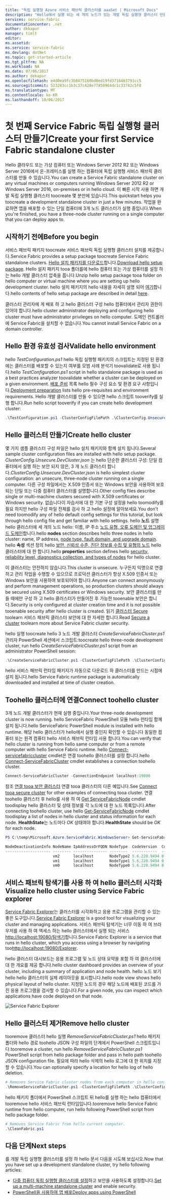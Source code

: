 ```yaml
---
title: "독립 실행형 Azure 서비스 패브릭 클러스터를 aaaSet | Microsoft Docs"
description: "Hello에서 실행 되는 세 개의 노드가 있는 개발 독립 실행형 클러스터 만들기 같은 컴퓨터. 이 설치를 완료 한 후 준비 toocreate 다중 컴퓨터 클러스터 됩니다."
services: service-fabric
documentationcenter: .net
author: dkkapur
manager: timlt
editor: 
ms.assetid: 
ms.service: service-fabric
ms.devlang: dotNet
ms.topic: get-started-article
ms.tgt_pltfrm: NA
ms.workload: NA
ms.date: 07/06/2017
ms.author: dekapur
ms.openlocfilehash: e4d0ea9fc3b8475160bd8ed19fd3716463791cc5
ms.sourcegitcommit: 523283cc1b3c37c428e77850964dc1c33742c5f0
ms.translationtype: MT
ms.contentlocale: ko-KR
ms.lasthandoff: 10/06/2017
---
```

# <a name="create-your-first-service-fabric-standalone-cluster"></a><span data-ttu-id="256fa-104">첫 번째 Service Fabric 독립 실행형 클러스터 만들기</span><span class="sxs-lookup"><span data-stu-id="256fa-104">Create your first Service Fabric standalone cluster</span></span>
<span data-ttu-id="256fa-105">Hello 클라우드 또는 가상 컴퓨터 또는 Windows Server 2012 R2 또는 Windows Server 2016에서 온-프레미스를 실행 하는 컴퓨터에 독립 실행형 서비스 패브릭 클러스터를 만들 수 있습니다.</span><span class="sxs-lookup"><span data-stu-id="256fa-105">You can create a Service Fabric standalone cluster on any virtual machines or computers running Windows Server 2012 R2 or Windows Server 2016, on-premises or in hello cloud.</span></span> <span data-ttu-id="256fa-106">이 빠른 시작 사용 하면 개발 독립 실행형 클러스터 toocreate 몇 분만에 있습니다.</span><span class="sxs-lookup"><span data-stu-id="256fa-106">This quickstart helps you toocreate a development standalone cluster in just a few minutes.</span></span>  <span data-ttu-id="256fa-107">작업을 완료하면 앱을 배포할 수 있는 단일 컴퓨터에 3개 노드 클러스터가 실행 중입니다.</span><span class="sxs-lookup"><span data-stu-id="256fa-107">When you're finished, you have a three-node cluster running on a single computer that you can deploy apps to.</span></span>

## <a name="before-you-begin"></a><span data-ttu-id="256fa-108">시작하기 전에</span><span class="sxs-lookup"><span data-stu-id="256fa-108">Before you begin</span></span>
<span data-ttu-id="256fa-109">서비스 패브릭 패키지 toocreate 서비스 패브릭 독립 실행형 클러스터 설치를 제공합니다.</span><span class="sxs-lookup"><span data-stu-id="256fa-109">Service Fabric provides a setup package toocreate Service Fabric standalone clusters.</span></span>  <span data-ttu-id="256fa-110">[Hello 설치 패키지를 다운로드](http://go.microsoft.com/fwlink/?LinkId=730690)합니다.</span><span class="sxs-lookup"><span data-stu-id="256fa-110">[Download hello setup package](http://go.microsoft.com/fwlink/?LinkId=730690).</span></span>  <span data-ttu-id="256fa-111">Hello 설치 패키지 tooa 폴더를에 hello 컴퓨터 또는 가상 컴퓨터를 설정 하는 hello 개발 클러스터 압축을 풉니다.</span><span class="sxs-lookup"><span data-stu-id="256fa-111">Unzip hello setup package tooa folder on hello computer or virtual machine where you are setting up hello development cluster.</span></span>  <span data-ttu-id="256fa-112">hello 설치 패키지의 hello 내용을 자세히 설명 되어 [여기](service-fabric-cluster-standalone-package-contents.md)합니다.</span><span class="sxs-lookup"><span data-stu-id="256fa-112">hello contents of hello setup package are described in detail [here](service-fabric-cluster-standalone-package-contents.md).</span></span>

<span data-ttu-id="256fa-113">클러스터 관리자에 게 배포 하 고 hello 클러스터 구성 hello 컴퓨터에서 관리자 권한이 있어야 합니다.</span><span class="sxs-lookup"><span data-stu-id="256fa-113">hello cluster administrator deploying and configuring hello cluster must have administrator privileges on hello computer.</span></span> <span data-ttu-id="256fa-114">도메인 컨트롤러에 Service Fabric을 설치할 수 없습니다.</span><span class="sxs-lookup"><span data-stu-id="256fa-114">You cannot install Service Fabric on a domain controller.</span></span>

## <a name="validate-hello-environment"></a><span data-ttu-id="256fa-115">Hello 환경 유효성 검사</span><span class="sxs-lookup"><span data-stu-id="256fa-115">Validate hello environment</span></span>
<span data-ttu-id="256fa-116">hello *TestConfiguration.ps1* hello 독립 실행형 패키지의 스크립트는 지정된 된 환경에는 클러스터를 배포할 수 있는지 여부를 모범 사례 분석기 toovalidate로 사용 됩니다.</span><span class="sxs-lookup"><span data-stu-id="256fa-116">hello *TestConfiguration.ps1* script in hello standalone package is used as a best practices analyzer toovalidate whether a cluster can be deployed on a given environment.</span></span> <span data-ttu-id="256fa-117">[배포 준비](service-fabric-cluster-standalone-deployment-preparation.md) 목록 hello 필수 구성 요소 및 환경 요구 사항입니다.</span><span class="sxs-lookup"><span data-stu-id="256fa-117">[Deployment preparation](service-fabric-cluster-standalone-deployment-preparation.md) lists hello pre-requisites and environment requirements.</span></span> <span data-ttu-id="256fa-118">Hello 개발 클러스터를 만들 수 있으면 hello 스크립트 tooverify를 실행 합니다.</span><span class="sxs-lookup"><span data-stu-id="256fa-118">Run hello script tooverify if you can create hello development cluster:</span></span>

```powershell
.\TestConfiguration.ps1 -ClusterConfigFilePath .\ClusterConfig.Unsecure.DevCluster.json
```
## <a name="create-hello-cluster"></a><span data-ttu-id="256fa-119">Hello 클러스터 만들기</span><span class="sxs-lookup"><span data-stu-id="256fa-119">Create hello cluster</span></span>
<span data-ttu-id="256fa-120">몇 가지 샘플 클러스터 구성 파일은 hello 설치 패키지와 함께 설치 됩니다.</span><span class="sxs-lookup"><span data-stu-id="256fa-120">Several sample cluster configuration files are installed with hello setup package.</span></span> <span data-ttu-id="256fa-121">*ClusterConfig.Unsecure.DevCluster.json* 는 hello 단순한 클러스터 구성: 단일 컴퓨터에서 실행 하는 보안 되지 않은, 3 개 노드 클러스터 합니다.</span><span class="sxs-lookup"><span data-stu-id="256fa-121">*ClusterConfig.Unsecure.DevCluster.json* is hello simplest cluster configuration: an unsecure, three-node cluster running on a single computer.</span></span>  <span data-ttu-id="256fa-122">다른 구성 파일에서는 X.509 인증서 또는 Windows 보안을 사용하여 보호되는 단일 또는 다중 컴퓨터 클러스터를 설명합니다.</span><span class="sxs-lookup"><span data-stu-id="256fa-122">Other config files describe single or multi-machine clusters secured with X.509 certificates or Windows security.</span></span>  <span data-ttu-id="256fa-123">없습니다이 자습서에 대 한 기본 구성 설정을 hello toomodify를 필요 하지만 hello 구성 파일 전체를 검사 하 고 hello 설정에 알아보세요.</span><span class="sxs-lookup"><span data-stu-id="256fa-123">You don't need toomodify any of hello default config settings for this tutorial, but look through hello config file and get familiar with hello settings.</span></span>  <span data-ttu-id="256fa-124">hello **노드** 설명 hello 클러스터에 세 개의 노드 hello: 이름, IP 주소 [노드 유형, 오류 도메인 및 업그레이드 도메인](service-fabric-cluster-manifest.md#nodes-on-the-cluster)합니다.</span><span class="sxs-lookup"><span data-stu-id="256fa-124">hello **nodes** section describes hello three nodes in hello cluster: name, IP address, [node type, fault domain, and upgrade domain](service-fabric-cluster-manifest.md#nodes-on-the-cluster).</span></span>  <span data-ttu-id="256fa-125">hello **속성** 섹션 정의 hello [보안, 신뢰성 수준, 진단 정보를 수집 및 유형의 노드](service-fabric-cluster-manifest.md#cluster-properties) hello 클러스터에 대 한 합니다.</span><span class="sxs-lookup"><span data-stu-id="256fa-125">hello **properties** section defines hello [security, reliability level, diagnostics collection, and types of nodes](service-fabric-cluster-manifest.md#cluster-properties) for hello cluster.</span></span>

<span data-ttu-id="256fa-126">이 클러스터는 안전하지 않습니다.</span><span class="sxs-lookup"><span data-stu-id="256fa-126">This cluster is unsecure.</span></span>  <span data-ttu-id="256fa-127">누구든지 익명으로 연결하고 관리 작업을 수행할 수 있으므로 프로덕션 클러스터가 항상 X.509 인증서 또는 Windows 보안을 사용하여 보호되어야 합니다.</span><span class="sxs-lookup"><span data-stu-id="256fa-127">Anyone can connect anonymously and perform management operations, so production clusters should always be secured using X.509 certificates or Windows security.</span></span>  <span data-ttu-id="256fa-128">보안 클러스터를 만들 때에만 구성 하 고 hello 클러스터가 만들어진 후 가능한 tooenable 보안은 합니다.</span><span class="sxs-lookup"><span data-stu-id="256fa-128">Security is only configured at cluster creation time and it is not possible tooenable security after hello cluster is created.</span></span>  <span data-ttu-id="256fa-129">읽기 [클러스터 Secure](service-fabric-cluster-security.md) toolearn 서비스 패브릭 클러스터 보안에 대 한 자세한 합니다.</span><span class="sxs-lookup"><span data-stu-id="256fa-129">Read [Secure a cluster](service-fabric-cluster-security.md) toolearn more about Service Fabric cluster security.</span></span>  

<span data-ttu-id="256fa-130">hello 실행 toocreate hello 3 노드 개발 클러스터 *CreateServiceFabricCluster.ps1* 관리자 PowerShell 세션에서 스크립트:</span><span class="sxs-lookup"><span data-stu-id="256fa-130">toocreate hello three-node development cluster, run hello *CreateServiceFabricCluster.ps1* script from an administrator PowerShell session:</span></span>

```powershell
.\CreateServiceFabricCluster.ps1 -ClusterConfigFilePath .\ClusterConfig.Unsecure.DevCluster.json -AcceptEULA
```

<span data-ttu-id="256fa-131">hello 서비스 패브릭 런타임 패키지가 자동으로 다운로드 하 클러스터를 만드는 시점에 설치 됩니다.</span><span class="sxs-lookup"><span data-stu-id="256fa-131">hello Service Fabric runtime package is automatically downloaded and installed at time of cluster creation.</span></span>

## <a name="connect-toohello-cluster"></a><span data-ttu-id="256fa-132">Toohello 클러스터에 연결</span><span class="sxs-lookup"><span data-stu-id="256fa-132">Connect toohello cluster</span></span>
<span data-ttu-id="256fa-133">3개 노드 개발 클러스터가 현재 실행 중입니다.</span><span class="sxs-lookup"><span data-stu-id="256fa-133">Your three-node development cluster is now running.</span></span> <span data-ttu-id="256fa-134">hello ServiceFabric PowerShell 모듈 hello 런타임 함께 설치 됩니다.</span><span class="sxs-lookup"><span data-stu-id="256fa-134">hello ServiceFabric PowerShell module is installed with hello runtime.</span></span>  <span data-ttu-id="256fa-135">해당 hello 클러스터가 hello에서 실행 중인지 확인할 수 있습니다 동일한 컴퓨터 또는 원격 컴퓨터 hello 서비스 패브릭 런타임 사용 합니다.</span><span class="sxs-lookup"><span data-stu-id="256fa-135">You can verify that hello cluster is running from hello same computer or from a remote computer with hello Service Fabric runtime.</span></span>  <span data-ttu-id="256fa-136">hello [Connect-servicefabriccluster](/powershell/module/servicefabric/connect-servicefabriccluster?view=azureservicefabricps) cmdlet은 연결 toohello 클러스터를 설정 합니다.</span><span class="sxs-lookup"><span data-stu-id="256fa-136">hello [Connect-ServiceFabricCluster](/powershell/module/servicefabric/connect-servicefabriccluster?view=azureservicefabricps) cmdlet establishes a connection toohello cluster.</span></span>   

```powershell
Connect-ServiceFabricCluster -ConnectionEndpoint localhost:19000
```
<span data-ttu-id="256fa-137">참조 [연결 tooa 보안 클러스터](service-fabric-connect-to-secure-cluster.md) 연결 tooa 클러스터의 다른 예입니다.</span><span class="sxs-lookup"><span data-stu-id="256fa-137">See [Connect tooa secure cluster](service-fabric-connect-to-secure-cluster.md) for other examples of connecting tooa cluster.</span></span> <span data-ttu-id="256fa-138">연결 toohello 클러스터 후 hello를 사용 하 여 [Get ServiceFabricNode](/powershell/module/servicefabric/get-servicefabricnode?view=azureservicefabricps) cmdlet toodisplay hello 클러스터 및 상태 정보를 각 노드에 대 한 노드 목록입니다.</span><span class="sxs-lookup"><span data-stu-id="256fa-138">After connecting toohello cluster, use hello [Get-ServiceFabricNode](/powershell/module/servicefabric/get-servicefabricnode?view=azureservicefabricps) cmdlet toodisplay a list of nodes in hello cluster and status information for each node.</span></span> <span data-ttu-id="256fa-139">**HealthState**는 노드마다 *OK* 상태여야 합니다.</span><span class="sxs-lookup"><span data-stu-id="256fa-139">**HealthState** should be *OK* for each node.</span></span>

```powershell
PS C:\temp\Microsoft.Azure.ServiceFabric.WindowsServer> Get-ServiceFabricNode |Format-Table

NodeDeactivationInfo NodeName IpAddressOrFQDN NodeType  CodeVersion  ConfigVersion NodeStatus NodeUpTime NodeDownTime HealthState
-------------------- -------- --------------- --------  -----------  ------------- ---------- ---------- ------------ -----------
                     vm2      localhost       NodeType2 5.6.220.9494 0                     Up 00:03:38   00:00:00              OK
                     vm1      localhost       NodeType1 5.6.220.9494 0                     Up 00:03:38   00:00:00              OK
                     vm0      localhost       NodeType0 5.6.220.9494 0                     Up 00:02:43   00:00:00              OK
```

## <a name="visualize-hello-cluster-using-service-fabric-explorer"></a><span data-ttu-id="256fa-140">서비스 패브릭 탐색기를 사용 하 여 hello 클러스터 시각화</span><span class="sxs-lookup"><span data-stu-id="256fa-140">Visualize hello cluster using Service Fabric explorer</span></span>
<span data-ttu-id="256fa-141">[Service Fabric Explorer](service-fabric-visualizing-your-cluster.md)는 클러스터를 시각화하고 응용 프로그램을 관리할 수 있는 좋은 도구입니다.</span><span class="sxs-lookup"><span data-stu-id="256fa-141">[Service Fabric Explorer](service-fabric-visualizing-your-cluster.md) is a good tool for visualizing your cluster and managing applications.</span></span>  <span data-ttu-id="256fa-142">서비스 패브릭 탐색기는 너무 이동 하 여 브라우저를 사용 하 여 액세스 하는 hello 클러스터에서 실행 되는 서비스[http://localhost:19080/탐색기](http://localhost:19080/Explorer)합니다.</span><span class="sxs-lookup"><span data-stu-id="256fa-142">Service Fabric Explorer is a service that runs in hello cluster, which you access using a browser by navigating too[http://localhost:19080/Explorer](http://localhost:19080/Explorer).</span></span> 

<span data-ttu-id="256fa-143">hello 클러스터 대시보드는 응용 프로그램 및 노드 상태 요약을 포함 하 여 클러스터에 대 한 개요를 제공 합니다.</span><span class="sxs-lookup"><span data-stu-id="256fa-143">hello cluster dashboard provides an overview of your cluster, including a summary of application and node health.</span></span> <span data-ttu-id="256fa-144">hello 노드 보기 hello hello 클러스터의 실제 레이아웃을 표시합니다.</span><span class="sxs-lookup"><span data-stu-id="256fa-144">hello node view shows hello physical layout of hello cluster.</span></span> <span data-ttu-id="256fa-145">지정된 노드의 경우 해당 노드에 배포된 코드를 가진 응용 프로그램을 검사할 수 있습니다.</span><span class="sxs-lookup"><span data-stu-id="256fa-145">For a given node, you can inspect which applications have code deployed on that node.</span></span>

![Service Fabric Explorer][service-fabric-explorer]

## <a name="remove-hello-cluster"></a><span data-ttu-id="256fa-147">Hello 클러스터 제거</span><span class="sxs-lookup"><span data-stu-id="256fa-147">Remove hello cluster</span></span>
<span data-ttu-id="256fa-148">tooremove 클러스터 hello 실행 *RemoveServiceFabricCluster.ps1* hello 패키지 폴더와 hello 경로 toohello JSON 구성 파일의 단계에서 PowerShell 스크립트입니다.</span><span class="sxs-lookup"><span data-stu-id="256fa-148">tooremove a cluster, run hello *RemoveServiceFabricCluster.ps1* PowerShell script from hello package folder and pass in hello path toohello JSON configuration file.</span></span> <span data-ttu-id="256fa-149">필요에 따라 hello 삭제의 hello 로그에 대 한 위치를 지정할 수 있습니다.</span><span class="sxs-lookup"><span data-stu-id="256fa-149">You can optionally specify a location for hello log of hello deletion.</span></span>

```powershell
# Removes Service Fabric cluster nodes from each computer in hello configuration file.
.\RemoveServiceFabricCluster.ps1 -ClusterConfigFilePath .\ClusterConfig.Unsecure.DevCluster.json -Force
```

<span data-ttu-id="256fa-150">hello 패키지 폴더에서 PowerShell 스크립트 뒤 hello를 실행 하는 hello 컴퓨터에서 tooremove hello 서비스 패브릭 런타임입니다.</span><span class="sxs-lookup"><span data-stu-id="256fa-150">tooremove hello Service Fabric runtime from hello computer, run hello following PowerShell script from hello package folder.</span></span>

```powershell
# Removes Service Fabric from hello current computer.
.\CleanFabric.ps1
```

## <a name="next-steps"></a><span data-ttu-id="256fa-151">다음 단계</span><span class="sxs-lookup"><span data-stu-id="256fa-151">Next steps</span></span>
<span data-ttu-id="256fa-152">를 개발 독립 실행형 클러스터를 설정 하 hello 문서 다음을 시도해 보십시오.</span><span class="sxs-lookup"><span data-stu-id="256fa-152">Now that you have set up a development standalone cluster, try hello following articles:</span></span>
* <span data-ttu-id="256fa-153">[다중 컴퓨터 독립 실행형 클러스터를 설정](service-fabric-cluster-creation-for-windows-server.md)하고 보안을 사용하도록 설정합니다.</span><span class="sxs-lookup"><span data-stu-id="256fa-153">[Set up a multi-machine standalone cluster](service-fabric-cluster-creation-for-windows-server.md) and enable security.</span></span>
* [<span data-ttu-id="256fa-154">PowerShell을 사용하여 앱 배포</span><span class="sxs-lookup"><span data-stu-id="256fa-154">Deploy apps using PowerShell</span></span>](service-fabric-deploy-remove-applications.md)

[service-fabric-explorer]: ./media/service-fabric-get-started-standalone-cluster/sfx.png
